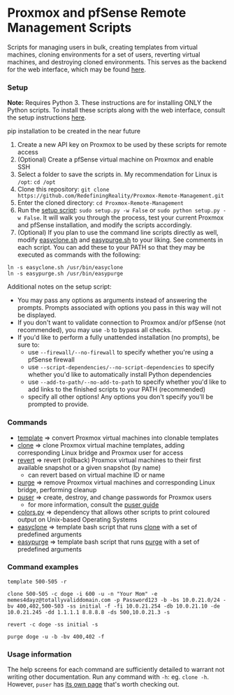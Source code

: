 # Proxmox and pfSense Remote Management Scripts

Scripts for managing users in bulk, creating templates from virtual machines, cloning environments for a set of users, reverting virtual machines, and destroying cloned environments. This serves as the backend for the web interface, which may be found [here](Web.md).

### Setup
**Note:** Requires Python 3. These instructions are for installing ONLY the Python scripts. To install these scripts along with the web interface, consult the setup instructions [here](Web.md).

pip installation to be created in the near future
1. Create a new API key on Proxmox to be used by these scripts for remote access
1. (Optional) Create a pfSense virtual machine on Proxmox and enable SSH
1. Select a folder to save the scripts in. My recommendation for Linux is `/opt`: `cd /opt`
1. Clone this repository: `git clone https://github.com/RedefiningReality/Proxmox-Remote-Management.git`
1. Enter the cloned directory: `cd Proxmox-Remote-Management`
1. Run the [setup script](setup.py): `sudo setup.py -w False` or `sudo python setup.py -w False`. It will walk you through the process, test your current Proxmox and pfSense installation, and modify the scripts accordingly.
1. (Optional) If you plan to use the command line scripts directly as well, modify [easyclone.sh](scripts/easyclone.sh) and [easypurge.sh](scripts/easypurge.sh) to your liking. See comments in each script.
You can add these to your PATH so that they may be executed as commands with the following:
```
ln -s easyclone.sh /usr/bin/easyclone
ln -s easypurge.sh /usr/bin/easypurge
```

Additional notes on the setup script:
- You may pass any options as arguments instead of answering the prompts. Prompts associated with options you pass in this way will not be displayed.
- If you don't want to validate connection to Proxmox and/or pfSense (not recommended), you may use `-b` to bypass all checks.
- If you'd like to perform a fully unattended installation (no prompts), be sure to:
  - use `--firewall/--no-firewall` to specify whether you're using a pfSense firewall
  - use `--script-dependencies/--no-script-dependencies` to specify whether you'd like to automatically install Python dependencies
  - use `--add-to-path/--no-add-to-path` to specify whether you'd like to add links to the finished scripts to your PATH (recommended)
  - specify all other options! Any options you don't specify you'll be prompted to provide.

### Commands
- [template](scripts/template.py) ⇒ convert Proxmox virtual machines into clonable templates
- [clone](scripts/clone.py) ⇒ clone Proxmox virtual machine templates, adding corresponding Linux bridge and Proxmox user for access
- [revert](scripts/revert.py) ⇒ revert (rollback) Proxmox virtual machines to their first available snapshot or a given snapshot (by name)
  - can revert based on virtual machine ID or name
- [purge](scripts/purge.py) ⇒ remove Proxmox virtual machines and corresponding Linux bridge, performing cleanup
- [puser](scripts/puser.py) ⇒ create, destroy, and change passwords for Proxmox users
  - for more information, consult the [puser guide](Proxmox%20User%20(PUser)%20Script%20Guide.md)
- [colors.py](scripts/colors.py) ⇒ dependency that allows other scripts to print coloured output on Unix-based Operating Systems
- [easyclone](scripts/easyclone.sh) ⇒ template bash script that runs [clone](scripts/clone.py) with a set of predefined arguments
- [easypurge](scripts/easypurge.sh) ⇒ template bash script that runs [purge](scripts/purge.py) with a set of predefined arguments

### Command examples
`template 500-505 -r`

`clone 500-505 -c doge -i 600 -u -n "Your Mom" -e memes4dayz@totallyvaliddomain.com -p Password123 -b -bs 10.0.21.0/24 -bv 400,402,500-503 -ss initial -f -fi 10.0.21.254 -db 10.0.21.10 -de 10.0.21.245 -dd 1.1.1.1 8.8.8.8 -ds 500,10.0.21.3 -s`

`revert -c doge -ss initial -s`

`purge doge -u -b -bv 400,402 -f`

### Usage information
The help screens for each command are sufficiently detailed to warrant not writing other documentation. Run any command with `-h`: eg. `clone -h`. However, `puser` has [its own page](Proxmox%20User%20(PUser)%20Script%20Guide.md) that's worth checking out.
